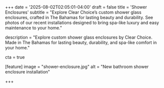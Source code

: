 +++
date = '2025-08-02T02:05:01-04:00'
draft = false
title = 'Shower Enclosures'
subtitle = "Explore Clear Choice’s custom shower glass enclosures, crafted in The Bahamas for lasting beauty and durability. See photos of our recent installations designed to bring spa-like luxury and easy maintenance to your home."

description = "Explore custom shower glass enclosures by Clear Choice. Made in The Bahamas for lasting beauty, durability, and spa-like comfort in your home."

cta = true

[feature]
  image = "shower-enclosure.jpg"
  alt = "New bathroom shower enclosure installation"

+++
